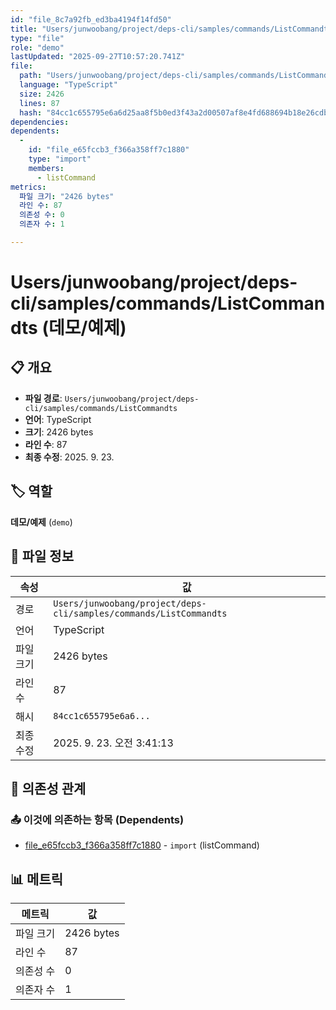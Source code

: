 ```yaml
---
id: "file_8c7a92fb_ed3ba4194f14fd50"
title: "Users/junwoobang/project/deps-cli/samples/commands/ListCommandts (데모/예제)"
type: "file"
role: "demo"
lastUpdated: "2025-09-27T10:57:20.741Z"
file:
  path: "Users/junwoobang/project/deps-cli/samples/commands/ListCommandts"
  language: "TypeScript"
  size: 2426
  lines: 87
  hash: "84cc1c655795e6a6d25aa8f5b0ed3f43a2d00507af8e4fd688694b18e26cdbba"
dependencies:
dependents:
  -
    id: "file_e65fccb3_f366a358ff7c1880"
    type: "import"
    members:
      - listCommand
metrics:
  파일 크기: "2426 bytes"
  라인 수: 87
  의존성 수: 0
  의존자 수: 1

---
```


# Users/junwoobang/project/deps-cli/samples/commands/ListCommandts (데모/예제)

## 📋 개요

- **파일 경로**: `Users/junwoobang/project/deps-cli/samples/commands/ListCommandts`
- **언어**: TypeScript
- **크기**: 2426 bytes
- **라인 수**: 87
- **최종 수정**: 2025. 9. 23.

## 🏷️ 역할

**데모/예제** (`demo`)

## 📄 파일 정보

| 속성 | 값 |
|------|----|
| 경로 | `Users/junwoobang/project/deps-cli/samples/commands/ListCommandts` |
| 언어 | TypeScript |
| 파일 크기 | 2426 bytes |
| 라인 수 | 87 |
| 해시 | `84cc1c655795e6a6...` |
| 최종 수정 | 2025. 9. 23. 오전 3:41:13 |

## 🔗 의존성 관계

### 📤 이것에 의존하는 항목 (Dependents)

- [file_e65fccb3_f366a358ff7c1880](file_e65fccb3_f366a358ff7c1880.md) - `import` (listCommand)

## 📊 메트릭

| 메트릭 | 값 |
|--------|----|
| 파일 크기 | 2426 bytes |
| 라인 수 | 87 |
| 의존성 수 | 0 |
| 의존자 수 | 1 |

